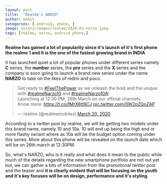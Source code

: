 ```yaml
---
layout: post
title:  "Realme's NARZO"
author: mohit
categories: [ android, phone, ]
image: assets/images/realme/2020-03-narzo.jpeg
tags: [realme, narzo, android phone,]
---
```


**Realme has gained a lot of popularity since it's launch of it's first phone the realme 1 and It is the one of the fastest growing brand in INDIA**
 
It has launched quiet a lot of popular phones under different series namely **C** series, the **number** series, the **pro** series and the **X** series and the company is soon going to 
launch a brand new series under the name **NARZO** to take on the likes of redmi and poco.

<blockquote class="twitter-tweet"><p lang="en" dir="ltr">Get ready to <a href="https://twitter.com/hashtag/FeelThePower?src=hash&amp;ref_src=twsrc%5Etfw">#FeelThePower</a> as we unleash the bold and the unique with <a href="https://twitter.com/hashtag/realmeNarzo10?src=hash&amp;ref_src=twsrc%5Etfw">#realmeNarzo10</a> and <a href="https://twitter.com/hashtag/realmeNarzo10A?src=hash&amp;ref_src=twsrc%5Etfw">#realmeNarzo10A</a>!<br>Launching at 12:30 PM, 26th March on our official channels.<br>Know more: <a href="https://t.co/fMrX6tt9CJ">https://t.co/fMrX6tt9CJ</a> <a href="https://t.co/0W2pZQoZAP">pic.twitter.com/0W2pZQoZAP</a></p>&mdash; realme (@realmemobiles) <a href="https://twitter.com/realmemobiles/status/1240859360428879872?ref_src=twsrc%5Etfw">March 20, 2020</a></blockquote> <script async src="https://platform.twitter.com/widgets.js" charset="utf-8"></script> 

According to a twitter post by realme, we will be getting two models under this brand name, namely 10 and 10a. 10 will end up being the high end or more flashy variant where as 10a will be the budget option coming under this series. More about this phone will be revealed on the launch date which will be on 26th march at 12:30PM.

So, what's NARZO, who is it really and what does it mean to the public while much of the details regarding the new smartphone portfolio are not out yet but, we can gather a bits of information from the promotional twitter post and the teaser and **it is clearly evident that will be focusing on the youth and it's key focuses will be on design, performance and it's styling**.